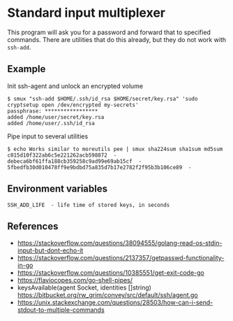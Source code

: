 # Standard input multiplexer

This program will ask you for a password and forward that to specified commands.
There are utilities that do this already, but they do not work with `ssh-add`.

## Example

Init ssh-agent and unlock an encrypted volume

    $ smux "ssh-add $HOME/.ssh/id_rsa $HOME/secret/key.rsa" 'sudo cryptsetup open /dev/encrypted my-secrets'
    passphrase: *****************
    added /home/user/secret/key.rsa
    added /home/user/.ssh/id_rsa

Pipe input to several utilities

    $ echo Works similar to moreutils pee | smux sha224sum sha1sum md5sum
    c015d10f322ab6c5e221262acb598872  -
    debeca6bf61ffa188cb359258c9ad99e69ab15cf  -
    5fbedfb30d010478ff9e9bdbd75a835d7b17e2782f2f95b3b106ce89  -

## Environment variables

    SSH_ADD_LIFE  - life time of stored keys, in seconds


## References

- https://stackoverflow.com/questions/38094555/golang-read-os-stdin-input-but-dont-echo-it
- https://stackoverflow.com/questions/2137357/getpasswd-functionality-in-go
- https://stackoverflow.com/questions/10385551/get-exit-code-go
- https://flaviocopes.com/go-shell-pipes/
- keysAvailable(agent Socket, identities []string)  
  https://bitbucket.org/rw_grim/convey/src/default/ssh/agent.go
- https://unix.stackexchange.com/questions/28503/how-can-i-send-stdout-to-multiple-commands

